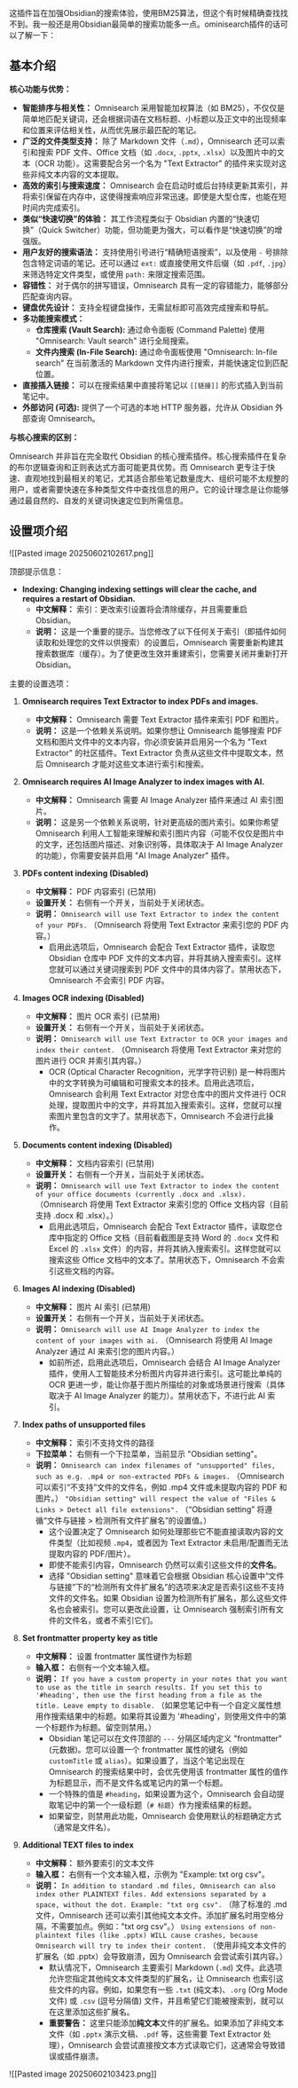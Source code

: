 这插件旨在加强Obsidian的搜索体验，使用BM25算法，但这个有时候精确查找找不到。我一般还是用Obsidian最简单的搜索功能多一点。ominisearch插件的话可以了解一下：

## 基本介绍

**核心功能与优势：**

- **智能排序与相关性：** Omnisearch 采用智能加权算法（如 BM25），不仅仅是简单地匹配关键词，还会根据词语在文档标题、小标题以及正文中的出现频率和位置来评估相关性，从而优先展示最匹配的笔记。
- **广泛的文件类型支持：** 除了 Markdown 文件（`.md`），Omnisearch 还可以索引和搜索 PDF 文件、Office 文档（如 `.docx`, `.pptx`, `.xlsx`）以及图片中的文本（OCR 功能）。这需要配合另一个名为 "Text Extractor" 的插件来实现对这些非纯文本内容的文本提取。
- **高效的索引与搜索速度：** Omnisearch 会在启动时或后台持续更新其索引，并将索引保留在内存中，这使得搜索响应非常迅速。即使是大型仓库，也能在短时间内完成索引。
- **类似“快速切换”的体验：** 其工作流程类似于 Obsidian 内置的“快速切换”（Quick Switcher）功能，但功能更为强大，可以看作是“快速切换”的增强版。
- **用户友好的搜索语法：** 支持使用引号进行“精确短语搜索”，以及使用 `-` 号排除包含特定词语的笔记。还可以通过 `ext:` 或直接使用文件后缀（如 `.pdf`, `.jpg`）来筛选特定文件类型，或使用 `path:` 来限定搜索范围。
- **容错性：** 对于偶尔的拼写错误，Omnisearch 具有一定的容错能力，能够部分匹配查询内容。
- **键盘优先设计：** 支持全程键盘操作，无需鼠标即可高效完成搜索和导航。
- **多功能搜索模式：**
    - **仓库搜索 (Vault Search):** 通过命令面板 (Command Palette) 使用 "Omnisearch: Vault search" 进行全局搜索。
    - **文件内搜索 (In-File Search):** 通过命令面板使用 "Omnisearch: In-file search" 在当前激活的 Markdown 文件内进行搜索，并能快速定位到匹配位置。
- **直接插入链接：** 可以在搜索结果中直接将笔记以 `[[链接]]` 的形式插入到当前笔记中。
- **外部访问 (可选):** 提供了一个可选的本地 HTTP 服务器，允许从 Obsidian 外部查询 Omnisearch。

**与核心搜索的区别：**

Omnisearch 并非旨在完全取代 Obsidian 的核心搜索插件。核心搜索插件在复杂的布尔逻辑查询和正则表达式方面可能更具优势。而 Omnisearch 更专注于快速、直观地找到最相关的笔记，尤其适合那些笔记数量庞大、组织可能不太规整的用户，或者需要快速在多种类型文件中查找信息的用户。它的设计理念是让你能够通过最自然的、自发的关键词快速定位到所需信息。

## 设置项介绍

![[Pasted image 20250602102617.png]]

顶部提示信息：

- **Indexing: Changing indexing settings will clear the cache, and requires a restart of Obsidian.**
    - **中文解释：** 索引：更改索引设置将会清除缓存，并且需要重启 Obsidian。
    - **说明：** 这是一个重要的提示。当您修改了以下任何关于索引（即插件如何读取和处理您的文件以供搜索）的设置后，Omnisearch 需要重新构建其搜索数据库（缓存）。为了使更改生效并重建索引，您需要关闭并重新打开 Obsidian。

主要的设置选项：

1. **Omnisearch requires Text Extractor to index PDFs and images.**
    
    - **中文解释：** Omnisearch 需要 Text Extractor 插件来索引 PDF 和图片。
    - **说明：** 这是一个依赖关系说明。如果你想让 Omnisearch 能够搜索 PDF 文档和图片文件中的文本内容，你必须安装并启用另一个名为 "Text Extractor" 的社区插件。Text Extractor 负责从这些文件中提取文本，然后 Omnisearch 才能对这些文本进行索引和搜索。
2. **Omnisearch requires AI Image Analyzer to index images with AI.**
    
    - **中文解释：** Omnisearch 需要 AI Image Analyzer 插件来通过 AI 索引图片。
    - **说明：** 这是另一个依赖关系说明，针对更高级的图片索引。如果你希望 Omnisearch 利用人工智能来理解和索引图片内容（可能不仅仅是图片中的文字，还包括图片描述、对象识别等，具体取决于 AI Image Analyzer 的功能），你需要安装并启用 "AI Image Analyzer" 插件。
3. **PDFs content indexing (Disabled)**
    
    - **中文解释：** PDF 内容索引 (已禁用)
    - **设置开关：** 右侧有一个开关，当前处于关闭状态。
    - **说明：** `Omnisearch will use Text Extractor to index the content of your PDFs.` （Omnisearch 将使用 Text Extractor 来索引您的 PDF 内容。）
        - 启用此选项后，Omnisearch 会配合 Text Extractor 插件，读取您 Obsidian 仓库中 PDF 文件的文本内容，并将其纳入搜索索引。这样您就可以通过关键词搜索到 PDF 文件中的具体内容了。禁用状态下，Omnisearch 不会索引 PDF 内容。
4. **Images OCR indexing (Disabled)**
    
    - **中文解释：** 图片 OCR 索引 (已禁用)
    - **设置开关：** 右侧有一个开关，当前处于关闭状态。
    - **说明：** `Omnisearch will use Text Extractor to OCR your images and index their content.` （Omnisearch 将使用 Text Extractor 来对您的图片进行 OCR 并索引其内容。）
        - OCR (Optical Character Recognition，光学字符识别) 是一种将图片中的文字转换为可编辑和可搜索文本的技术。启用此选项后，Omnisearch 会利用 Text Extractor 对您仓库中的图片文件进行 OCR 处理，提取图片中的文字，并将其加入搜索索引。这样，您就可以搜索图片里包含的文字了。禁用状态下，Omnisearch 不会进行此操作。
5. **Documents content indexing (Disabled)**
    
    - **中文解释：** 文档内容索引 (已禁用)
    - **设置开关：** 右侧有一个开关，当前处于关闭状态。
    - **说明：** `Omnisearch will use Text Extractor to index the content of your office documents (currently .docx and .xlsx).` （Omnisearch 将使用 Text Extractor 来索引您的 Office 文档内容（目前支持 .docx 和 .xlsx）。）
        - 启用此选项后，Omnisearch 会配合 Text Extractor 插件，读取您仓库中指定的 Office 文档（目前看截图是支持 Word 的 `.docx` 文件和 Excel 的 `.xlsx` 文件）的内容，并将其纳入搜索索引。这样您就可以搜索这些 Office 文档中的文本了。禁用状态下，Omnisearch 不会索引这些文档的内容。
6. **Images AI indexing (Disabled)**
    
    - **中文解释：** 图片 AI 索引 (已禁用)
    - **设置开关：** 右侧有一个开关，当前处于关闭状态。
    - **说明：** `Omnisearch will use AI Image Analyzer to index the content of your images with ai.` （Omnisearch 将使用 AI Image Analyzer 通过 AI 来索引您的图片内容。）
        - 如前所述，启用此选项后，Omnisearch 会结合 AI Image Analyzer 插件，使用人工智能技术分析图片内容并进行索引。这可能比单纯的 OCR 更进一步，能让你基于图片所描绘的对象或场景进行搜索（具体取决于 AI Image Analyzer 的能力）。禁用状态下，不进行此 AI 索引。
7. **Index paths of unsupported files**
    
    - **中文解释：** 索引不支持文件的路径
    - **下拉菜单：** 右侧有一个下拉菜单，当前显示 "Obsidian setting"。
    - **说明：** `Omnisearch can index filenames of "unsupported" files, such as e.g. .mp4 or non-extracted PDFs & images.` （Omnisearch 可以索引“不支持”文件的文件名，例如 .mp4 文件或未提取内容的 PDF 和图片。） `"Obsidian setting" will respect the value of "Files & Links > Detect all file extensions".` （“Obsidian setting” 将遵循“文件与链接 > 检测所有文件扩展名”的设置值。）
        - 这个设置决定了 Omnisearch 如何处理那些它不能直接读取内容的文件类型（比如视频 `.mp4`，或者因为 Text Extractor 未启用/配置而无法提取内容的 PDF/图片）。
        - 即使不能索引内容，Omnisearch 仍然可以索引这些文件的**文件名**。
        - 选择 "Obsidian setting" 意味着它会根据 Obsidian 核心设置中“文件与链接”下的“检测所有文件扩展名”的选项来决定是否索引这些不支持文件的文件名。如果 Obsidian 设置为检测所有扩展名，那么这些文件名也会被索引。您可以更改此设置，让 Omnisearch 强制索引所有文件的文件名，或者不索引它们。
8. **Set frontmatter property key as title**
    
    - **中文解释：** 设置 frontmatter 属性键作为标题
    - **输入框：** 右侧有一个文本输入框。
    - **说明：** `If you have a custom property in your notes that you want to use as the title in search results. If you set this to '#heading', then use the first heading from a file as the title. Leave empty to disable.` （如果您笔记中有一个自定义属性想用作搜索结果中的标题。如果将其设置为 '#heading'，则使用文件中的第一个标题作为标题。留空则禁用。）
        - Obsidian 笔记可以在文件顶部的 `---` 分隔区域内定义 "frontmatter" (元数据)。您可以设置一个 frontmatter 属性的键名（例如 `customTitle` 或 `alias`）。如果设置了，当这个笔记出现在 Omnisearch 的搜索结果中时，会优先使用该 frontmatter 属性的值作为标题显示，而不是文件名或笔记内的第一个标题。
        - 一个特殊的值是 `#heading`，如果设置为这个，Omnisearch 会自动提取笔记中的第一个一级标题（`# 标题`）作为搜索结果的标题。
        - 如果留空，则禁用此功能，Omnisearch 会使用默认的标题确定方式（通常是文件名）。
9. **Additional TEXT files to index**
    
    - **中文解释：** 额外要索引的文本文件
    - **输入框：** 右侧有一个文本输入框，示例为 "Example: txt org csv"。
    - **说明：** `In addition to standard .md files, Omnisearch can also index other PLAINTEXT files. Add extensions separated by a space, without the dot. Example: "txt org csv".` （除了标准的 .md 文件，Omnisearch 还可以索引其他纯文本文件。添加扩展名时用空格分隔，不需要加点。例如："txt org csv"。） `Using extensions of non-plaintext files (like .pptx) WILL cause crashes, because Omnisearch will try to index their content.` （使用非纯文本文件的扩展名（如 .pptx）会导致崩溃，因为 Omnisearch 会尝试索引其内容。）
        - 默认情况下，Omnisearch 主要索引 Markdown (`.md`) 文件。此选项允许您指定其他纯文本文件类型的扩展名，让 Omnisearch 也索引这些文件的内容。例如，如果您有一些 `.txt` (纯文本)、`.org` (Org Mode 文件) 或 `.csv` (逗号分隔值) 文件，并且希望它们能被搜索到，就可以在这里添加这些扩展名。
        - **重要警告：** 这里只能添加**纯文本**文件的扩展名。如果添加了非纯文本文件（如 `.pptx` 演示文稿、`.pdf` 等，这些需要 Text Extractor 处理），Omnisearch 会尝试直接按文本方式读取它们，这通常会导致错误或插件崩溃。

![[Pasted image 20250602103423.png]]